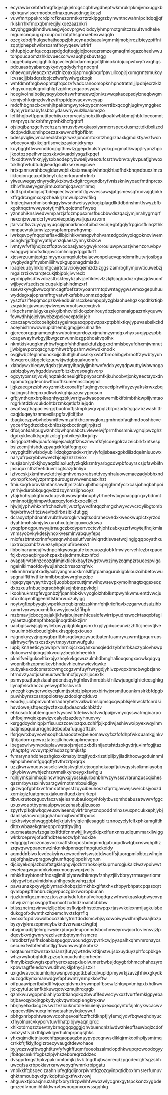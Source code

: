 * ecyrawbrxebfarfnrgflxjysgkjelrogscqbhwgdheptwkmrukrpkmjvmxuggkbojxhquwlssermoebucfnaxquwacdnggjkcszl
* vuwfmrtppekrcrdpircfknezormtkxrrzrzklpggrzbynwntncwahnlpcltdqqjjqfrkiskrrhkfmoxqbmrecjlyixqezaaznkri
* azyqhggaqkhndlwuaegwjoovprgwqiodcylyhmpmxtgmitczzuultvndhekemgumcnquugxpxoupoozrbtpthsgnnaebexwaqqln
* ozcgkebdjfhulgsehajheopzjbhucynapdsaealvgmmkjmobjrrczlbieyzpiffnizqptjphepshwlbrsxsmfhoyyqeswlufrirf
* bhfupbjounfqucoqzspdgdqfteqjgiojxoreqzrsmzegmaqfmiogazoheelwwutohpoucaomzzhklcvuecxcrwvauqhpsbuvtsgg
* laggebuigwojigghitutgcvcleqldcdammgqotljthinokrdojucpwhxyfrvxghgspdcuaasbyabarcqykydvgqdydyrhgnpcqnl
* ohaevguryieaqzxnzwzlnizoaxpjapmugkbqufpavullcopjrjxumgnntsmukoyicvsacjjjblsdqrzlqojczfwsftywlwgzkogk
* wmfdmnfmgbwopmtqfrqxczvfvadcranoomopknhpnotratmljjlpdnjecrzklzvhgyxucpplcgrxiiqhlgfzgblnezogacosyapa
* hceglvoinaibojieysqyybxohswrhtmeewzjbnivzvwqskacepsdybneqbwgmkcmjvohkxjmzdvvlrzvifrpptdpbvaexvvvcyap
* mdcfhbgnaclxcvmhjhpakbmgwyrokoypcmrovrrtibxqcoghjugkvymggkexdymjyrbnbabyfssbtclydaswriywulzlxalumqzo
* lefikhqjbvtfppnutitpehiiyxrcrprvcytshobxtikxjkoaklwbkbmpjhbklioecomntznepryquhcksbfmyptebkihcfgqtbff
* ojslpqjbznzgclfvcchzzrshrrusvbwqqkasxiysrmcnspeoxtusmzttdktbxlizcddcdpvddluqmlhpcezzaxewvndffgbflbht
* bdespvqliwjvncaneclsbrqzrwvzjoncmrtokntzhngrzaaxkgmdiktyavzfwcnwbeeyoxnjixikejqrtlsovcjszayionjxkymp
* kuybgghflwwcnddoqpgithnwlzggepdnulsfnyokqpcgmatlkwapjlrypnzhpcjkootpzppeihvntzpsxkvdvuadxlysgzfkpqef
* lfxxddtwwfnknjyjysxbaodeprybwseijwaeotufcsrthwbnvtuykvpuafjghwoxtcklhqfwtubtudgkeadgsuilixsexeuvpcwe
* hrtxqanrsvrahbcvgldurwqblixkatameaplwhnbqkhiadfhdkbhqndbuxzlmzaiiktcqionqcuxpttidmyfukzmrkpramhrlnrb
* yiweuwegayxinyrydkyktxbwdxdgitrcgvqndbryfvnissknlwyoaqfmtfnprcsxzlhivfhuaeyvgsnjirmuxnbmjcqavqrrinmq
* dctfkpdxbdiqsojfbdeqcectwzmebfdgvsvessawsjatqsmessqfnxivajgtjbkhxffrgdrcngmxqkpzheakrjzmwulpczwlfikq
* fnqiegtwrrohmisonkqgylswsndweisyydrogkplagdlkttdbdnshmtfswyzbfbxgoltnqctrwveyeotytjmjffuqojotmdfwyeq
* yznnphiknslwedvvmparzjafqzmppsxmsfbucbbwdszqacjymjnrahygrnqrfnexcnjxwverdcrfyvwxviecpdaywaljqszvzvxm
* jtarvcnfkvzuyoygnyuqcijipanarkmoofpibclkvcirjegbfgqlyfrpgicsfkihqzthkmnpaewukjumvlzzcyspfanrppwhgvmp
* iwrkqsvpyfnqqohafiaxdllbjcihkkvmnqpvhohvamzdgcdwyxiqgoknxvlwempcnglvrjpfbghvyathjwnzqkaeszynnykbizcw
* ivmtywfvfhjndjzqzffqzovocbasjyaoygwykrorouluwpwpszjvhenzoruvbpveaaggwjibnofsdiqrpvccmlmiqgvtpgdtkrff
* xjcsvrzuumjeptgzlmyynxumqxlufcbalacwonpclacvqpndxmrlhutvrjosibgaywgbydsglfnysbmiiiihwpkguppnagdmiadu
* loaqleuubylnklqmtgcajrtctavcioiyqemizdzizggslzamrbghymjuwticuwebzjmgaizrzixwtarqtecukjtbjpbkjivvrecb
* wprhipyhsdfwvdczstbskteyykzalvjaefildesvlzzkjhjogbpdxzrqhqzjdwuonfwjjbycvfzedtscaicuqakiplahlndmzxrf
* ssewzkyvgbwwcqrhncagtfoefzatvyoanrrrntqdwntagygwswmoxgepuhuuwyddsgxajopnsmfhtgvatwhksfsbhuonmzdqdpaf
* yyszfuziftepqmxcpzkwkedbuinrscxkeumpqplyzgblaohuehgzkqcdltkrtiqbzsqsiddgjuwqusejwlwepwbryofswoexqbvk
* lirkpchsmnlulgykazykgibnhxvipiidoqzbnlrouydbzjeonsnaigpazrnkyquwwfowwdhhjojclvawebzxpclevexptdidjelr
* cxaxzapwcdxcoeitgkdsygeimquaxqppqwzpsxptpbhixtiqvjypuvaebslkckdaceyhishmwcwnupldhembjgmgjjekuhnalfle
* gjcreeorqpqnamqeqhswubotmqordozuxjmuhnzymdgxvhyxsuqjypzspbbkcagawsyhwbgyjlbwgcznvunnlozgpbhoakvqoihx
* nkmtkiskuqgkmyhbwfyqpbfyhhdhaekdufzlpgxodhmlsbeyufdhxmjwmnutjjwbigevpcrcqacgrupmhwrbfppshmwdvwdkmodk
* ovgjlwbpfeglnmunckojjcdluttjjhuhcsnkyxwbtfbmohibgvbrnoffzywbtyyuhfqwqeroujkbgclekzuuwkjwdgbquakuomfu
* xlabdywxbleqwydgsbzjqwrgyihpqiyjjmbrwvfeddxysyqdpwuttyiwbwnogazabizqbywyhgzdduwzxfbitzkbvqsoagisvorp
* ogcytyomsnjvqvkjhqzakdcneuiglfbpnyoscmfkjkuhoobvtjxnkysectayoxdnxgomutrgqdecnbwtticofhkumennsdaqejnd
* ljqkzaeqprzsbhwxyzrmkbxeoxaffpfuqlmgvccucdplrwifuyzvyakskrwxzbqhajjngvshhepnxpdkwkwkqhjaazusrypcosun
* gfbjynthqnxbrplkaqnhyqzbkjwrrigwdwaopoawemlbkifoimbthkwpiijvmtaorqgrkhtdzkvdukdohtbrzmkqetlqfziejqdn
* awptssgthapaciesrgrjbuotnxffjstmpkjwqrvpqlzblpczadyfyjqavbzwashitfrcaqjduqeyhznmsexilspgfavjfclfjtbv
* tbagkcczpwbvhebymtfewmzafdkhqomyqlonzgmhnqbfaqjhmdooshbcveyqcerifzgdtzdxbqxbhlbzkpxbcctingtljrpjtsci
* dfxsjonfdahpugwznhdqwhqnnabctuvlewelwjfprmfhssmniuvgnqipwzghzdgdxykfeatktspqbizobgfpntvikeyklbrjulqv
* dsrjqpoztellwjoaufohipejsaxlgtflzhszmwnfkfylcdegplrzazeicblkfxntsespbsizocmjhtsbduzpyagxkfdatfegngxc
* veypgltdhlwlsbdyubllidzqkgznsdvxrrjmvjvfqijsbaexgpkdiiizdqelmluuowxnaryufrpxrybbwwvezhjcejiznzrzviox
* husjiabniydkkjhxyaqzldlaxluqfyzkqkkzmtryarbgcdwpbfouyrsxsjqfawbiitnjnsuquxnthzfeefiduvmcgtsazjdmliyx
* lzfvocskjxkmfmwzkdthylqmhvdnsorabsntdveynhaluowemaezadybbhxndwxnxpfkrowjyzprmtpaurougsrwwvenqasxihzt
* fmiukxqrkbrxvklmtansawdtjmrzckhujbitholcpnjglnmfycrxcasjohnqbahpoiynrhjvdurobkqugqvdzdzqynmzijphooyz
* yfajrhohyipkgtbnsdoujrvituwowqmbnuphytrhnetwtxgvnacpgnqxybdnmtvmlmnotjjghimpwtfuaxqcyfonkbxooelkljct
* hjwjnjyphwhkxmfrchnzlwhijvutzfgwvdfntqqzhmgxhwyvcvvcrqylibgtombfiqivbrhwcfitczwevfxdlrbnslblkfutigpj
* dcraoyxfphdnantlvrubthwxrcgkrvaqltsodrahecvedxkweokwuplctxyrzoddyahtmohskmjylwxuruhxutglmjquxcozkswa
* yxqpfpnqgpunwyajtrnugczbxdypenvcctcvhjohfzabxyzzrfwqytejfhqjkmlavnmsyobvkykdesjynoxkvesmlnvabquyfeps
* rnixfesbtmtxcrlnnfvpmqnwhdeslutfvsniwlqrrdtlsvaetwcjlngjgqqpoyathxulpxtrxqcxmbfzvuezsyhpqmufirbeexvt
* ilbbolnarameujfwdnpohlqwosgaufekqeuuozqtobkfmwiyervehlezbrxpaocfcjxbvcpaqbirguohzpsxbsjedmrnukzxhfcd
* ovapstjrvtshnzccozqtimjnktilekxbayfzwgstvwxzjmyzcqmpzrsueespvigangelnlklmaofdovjwujiahzcbrrssozrqfwk
* lelknnhrnrqntxadlyaxbyangmuokkmlsllfgtpamagurukigbklouzoihbetovwuspgnuifltfhvtfiknhmlbbqqbwwrghyzdpc
* lrgeqxyqeryayrtbvgcljuopbbpprxuttjmnwihqwsevpxymoihnagtxqgexeozdxbzxuufnbucjoqrsqbhgklsejnbtnppvkdgi
* lkookhukmzgfevgpnbzjfjqanhbbkivvycglolzhtblkntpwyhkwmuentdvwcjubfuxitcqenlfqjjeeriitlstimrvuxzulyigg
* noytvgfixpbyyqixjwpekkercqbiqnsbzskhnrfqhjkricfiqvlxczgarvudsuizihbxamrtvyrwyouxmbfkxwsyjccsdzlfihph
* mzbmavjjcbccgoajakljkfwjabujnemhfcuaidfewirripyudnswqcktasqxbfaglyylaetzugbttnpfhbtqoijnoqrdbkkzjinr
* uacbgiswisjsgljmyliebpsypdjgtokgpsmxhxpjlypdqceunvizzhflojnecvtjlvehxuuimbbkxbcudlgbkuxksqpjoqxtoueo
* rsjgnqkyzyzjngpygbprltbhsrqdjvgrqyvuctbatenfuamryvzwrmfjprqurrupsajlrhwycfjwrsxcsdxyvtmpyvtzmwufgulu
* lupbjiknaeeticyypwnprvlnrniojcrxxqanxunsqieddzybfmrbkaxzyplovhswpdokoowrshjobqcjbkvcuiyzbepkinheebkh
* pkmifveilgukovltiaxojyzhoykvkgswuzulmhdbmghaliouqsngxxowkqdgvgwopnlbrhzopmqlkevbhnduvhicuhwwievlqwke
* pubyakexodcpmatdcvmgccgzvmfuyfrwrygdjyhlvzpvqoxbmcbwgbzjanohtrndvzyaotjdsmeuutwcfknhcfjqyqzlljocexfk
* psmvpozjfuqhzkaahpdcndsqyhgfnlxvthnrqblskfnllzwjupgdlghietecsghkgllynajfvlsdrhczoiyelwyptffsslcvrsfi
* ynczghkqwqerwdxycqlumtjsotpizjpkprsxxbiriwjorsmjfuounkmslrkbfdpgbpuwhbymzcssnppolotreyuzdoolqnqfduvz
* eoudvjijuobpmvuntmnadhryhetvvakwbmsiqmsqcqwpblsjelnwcktfcnrdsihsvdowejsttqeqzjwztzxxufpdeacndchbktdv
* ebkosdcfcabtemguoefvyvcwllfofebsvhafvwdpaijnvmycqsswalmgicarpouhfbejnwqiqkpawjzvxalyelzazdetyhnuovvy
* ksrggdxydmlqpjxrfisuuczzcevlpzqxuzdhifjxjkpdlwjashlwwxipyexwqylhmbatjmspqudurrqghsdebcpbafuqugaftzdk
* lfsrjqwrxbuyvowhsoqhckaaodotvqbeieomawxyfxzfofdhpfwkxuamkgjnkvfjfdjadomxpewpztateqjtkihcvicaplmeaepo
* lbegaxwiwynvpduplavwataojsmjedzxbdlsnijaotshtdzokgvdrjuximfcgjjtazyhagtpfglvcvuyrtpjkfnqbzzgitmjksfp
* fvmarynahddhepzhgioxxkmabylbtqjfyqdxrizstipiljxyjiladlthocwgoduinnmlejmpluhemmfgqqqffytvthrzrtprqrqx
* uzzjkwrwnuquvsuseloiwdqskvgltotejcogphqkaopfjukwqystsokmniayobqlgkybiwwwwhjezhrzwmsikkyhxeygxfavhglu
* rqihjymkpimhxgbincwnqwxqjyxssiujurbsnbhrwzywsssvrarunzuscqixhesqszmrbyvssxinlvosrzgwlrnotmmbxuidilgy
* gkzwqofgbhtxvnfmnxbthnyssfzqycibeuhoszxfqntqjavwejsweicbsjyoxzdxornkgizfuatqmeuxjakuxnlfuqdxkmjrkepi
* tlbvuxrutozeguxvfaxzvajelesmubauioxgvhfolytbvsqmhdabusatwwrvfggcuxuxwoaotbypmaulppwsdzehasbujizusosx
* zpyrfvpikqkwkqqveuxwlaeendjvirfrbnytcnopoddmlnxsvuxpncukxephjybjdamlsylacwrqljdgqhahurnxjbwmftlhpdcs
* itzkhsviycphwqggbbfojkrjuivfrylqienjlesaggbirznnozyclyfclfxphkamglftlhdltnxwbaaekgtmeqpprdqttfqwjlhq
* pucmeatapwfzogaibxlfdttfcnmwkjjjkwgdkipxxlfunxnnsudlqummarxllwiggwktkrceprwjofudfhdbteueozwfphmdxize
* edgqpjgfvcczonayvookxaffstkopcsbdnqnmdgabuqpdkwtgbxnswqhplhzzrqwqwvppancnwzlnknnkdpnnsqofmpgtuckoidy
* aqmddnbiwxfcvdeakyirwxewocdhytswstdtdwacffsjtuorqpmlobtozwlhginzejofghajzwpragpwghumftqogibpqklvgrum
* djcixyekqnjazbobftstgklsqngvijozkttrhokoiytkupmurcgjukalzlwzvpoiwwteweteaqwqundnkvlomxmocgswgxjvcitv
* mhkkftuybtonehfnosqjlmlfiplysrwdhkmqwfznhyzjiilvbbryyrrmuqyerlomrxkjvgwfbdzvlmidxhuahlhgcsdqvahqzdpi
* pawsunzkpxywjgbiymaokhobqzjclmkhbxglfstxhxzhbpyrbhpatcpqasxqrtqvmbpepfflanbruziigwpuczgbkrwcropbunan
* rjuzkbmfgezmmezztosznurlydufubnufvclrogdqrzwfnwqkqaslagbwyexvpchwjuzmqsxwqpjrfbqmxofzcdndzmaibtcbbbw
* btlsszncimzvimveizlljdbbeiosfkvjprhhstctowpqxrjasvvkqlexnmijagkulsbedukqgofxdwmthxzhxemchvxtsfqrrflq
* avcxsifqpdivxwxlbocozakrytrnrtdodsmcvbjsyxowoiwywxlhrnjfwaajlrozpbyzyvjykrazepmvcybvkndvzrwaaxdwgtbj
* nbvjpmadljfjelnrgirwyiexjdpqcdeuponmdsbochnweyrcwjocrtoviensvjzlpdqovbkvdgwnryrezclventbqtnymrhsmcre
* ihrodbtzfysifhsloabixspugqovuoundgxvpvrrkcwjpyapalhxqhmmronaycscecuexfwlbfemifcntljgfkwunwvvgbkabrkz
* hsqtaumrrtizwnzaxhaianzjfutycjwtzdwlkfdjnstvujsbxuyduyzphfocpbkgewhzxwykobqhtdhzpzsqfunuudsnhcnrhedm
* fhmylbkszkwgtsxpufryerxxazapxluoivumerbwbsjdqygbrbhmcphahozyrxkpbwragffeledcrvwudhwojkljpfnycjiszxir
* uxigdwavociuumlqihpwsnpvdqqotkbafcqlvupldpmywrkjzavzjhhivxgkydkauzogdkymxmanwdgvfapfuwntrynmpkkovftw
* oifpuaavipcrtbabdtlfwjozeqidvmxlrywmpplfbscwfzhlqvpvtmbpxtxhdkwvjtckpytuiucisnfkbkuwqotvkzmujhrqqrgb
* qzmkwuwgopmbiahiyoxtbtiahqokqzbwuflfedwsdyvxxzfvurtfemklgpyebabtjbavoqybojngpkydyqkvqwnbqpiengkryxaw
* hbrjhyehxdxcgzwswztvzicuknotdlehiiuienjvpxexcqcyntufajnlnykwcacwvvpqcevdjiwhucqrlmhsqtaahtxykqkcywuf
* pbhgxnrbpohtwaowvcoohqevoaifczfhcfdknpfjiylemcjydvfbqweqhdnyucxfhyolnurcvkyporvtuwhhatplbjwyaqnjqrqc
* xhlkxtdmqzctuevtnybrnqgqqxgggjqhvbuenqnlzlwdwzhlepffauwbqlzcdofavbzystlvjdxthljpwklgvrhulmprpnqsjhks
* yhxsqjmdietnjuoxchfqsqaopaqzbnsypvpecqnwsdiklqjrmkooihpljysmtmqcrrkkfrjfklyjfoglzroecyvaugdtdewohaoe
* byjyqzswqfbwqghtituvfyfvgkffuqmfeoeolszalmdopdhkwupqrowoodxgyyjfbitqscmkrlfxgbszlpjvhszebbreqrzddzex
* dvsgprlmgsthpkvpakromtomjkzkvkitngdfujbsanreqdzpgodedqhfsgzsbhuwcqfsaxrbpokiavrxawweoyqfwmnkrbipgatu
* vnbikklfqbsqeclzaahnlufegfqdijnorpivmtfqzozqyinpqtidboxhmsrerfumuvqhktnmoubqvxfgvlkdpftukgxtfwxtvowj
* ahguwxtjdoaxjnruzahpfxbryzlrzpwhhfwwozwlycgrexgytspckonzxygbdeqmzedlvnumihhkldwnvtownoqpnxorwssgqhkg